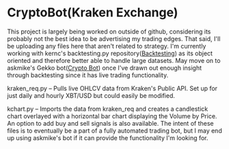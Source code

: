 # CryptoBot(Kraken Exchange)

This project is largely being worked on outside of github, considering its probably not the best idea to be advertising my trading edges. That said, I'll be uploading any files here that aren't related to strategy. I'm currently working with kernc's backtesting.py repository([Backtesting](https://kernc.github.io/backtesting.py/)) as its object oriented and therefore better able to handle large datasets. May move on to askmike's Gekko bot([Crypto Bot](https://gekko.wizb.it/)) once I've drawn out enough insight through backtesting since it has live trading functionality.

kraken_req.py – Pulls live OHLCV data from Kraken's Public API. Set up for just daily and hourly XBT/USD but could easily be modified.

kchart.py – Imports the data from kraken_req and creates a candlestick chart overlayed with a horizontal bar chart displaying the Volume by Price. An option to add buy and sell signals is also available. The intent of these files is to eventually be a part of a fully automated trading bot, but I may end up using askmike's bot if it can provide the functionality I'm looking for. 
